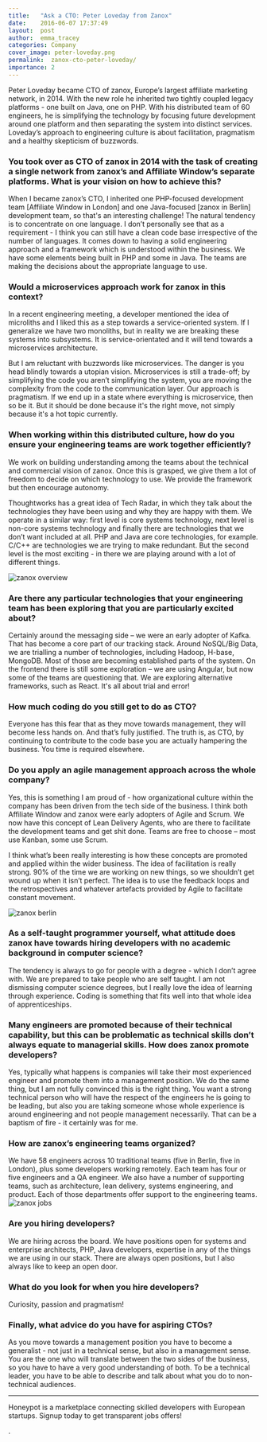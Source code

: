 ```yaml
---
title:   "Ask a CTO: Peter Loveday from Zanox"
date:    2016-06-07 17:37:49
layout:  post
author:  emma_tracey
categories: Company
cover_image: peter-loveday.png
permalink:  zanox-cto-peter-loveday/
importance: 2
---
```


Peter Loveday became CTO of zanox, Europe’s largest affiliate marketing network, in 2014. With the new role he inherited two tightly coupled legacy platforms - one built on Java, one on PHP. With his distributed team of 60 engineers, he is simplifying the technology by focusing future development around one platform and then separating the system into distinct services. Loveday’s approach to engineering culture is about facilitation, pragmatism and a healthy skepticism of buzzwords.

### You took over as CTO of zanox in 2014 with the task of creating a single network from zanox’s and Affiliate Window’s separate platforms. What is your vision on how to achieve this?

When I became zanox’s CTO, I inherited one PHP-focused development team [Affiliate Window in London] and one Java-focused [zanox in Berlin] development team, so that's an interesting challenge! The natural tendency is to concentrate on one language. I don’t personally see that as a requirement - I think you can still have a clean code base irrespective of the number of languages. It comes down to having a solid engineering approach and a framework which is understood within the business. We have some elements being built in PHP and some in Java. The teams are making the decisions about the appropriate language to use.

### Would a microservices approach work for zanox in this context?

In a recent engineering meeting, a developer mentioned the idea of microliths and I liked this as a step towards a service-oriented system. If I generalize we have two monoliths, but in reality we are breaking these systems into subsystems. It is service-orientated and it will tend towards a microservices architecture. 
 
But I am reluctant with buzzwords like microservices. The danger is you head blindly towards a utopian vision. Microservices is still a trade-off; by simplifying the code you aren’t simplifying the system, you are moving the complexity from the code to the communication layer. Our approach is pragmatism. If we end up in a state where everything is microservice, then so be it. But it should be done because it's the right move, not simply because it's a hot topic currently.  
 
### When working within this distributed culture, how do you ensure your engineering teams are work together efficiently?  
 
We work on building understanding among the teams about the technical and commercial vision of zanox. Once this is grasped, we give them a lot of freedom to decide on which technology to use. We provide the framework but then encourage autonomy. 
 
Thoughtworks has a great idea of Tech Radar, in which they talk about the technologies they have been using and why they are happy with them. We operate in a similar way: first level is core systems technology, next level is non-core systems technology and finally there are technologies that we don’t want included at all. PHP and Java are core technologies, for example. C/C++ are technologies we are trying to make redundant. But the second level is the most exciting - in there we are playing around with a lot of different things.   
 
![zanox overview](/assets/images/zanox-office.png)


### Are there any particular technologies that your engineering team has been exploring that you are particularly excited about? 
 
Certainly around the messaging side – we were an early adopter of Kafka. That has become a core part of our tracking stack. Around NoSQL/Big Data, we are trialling a number of technologies, including Hadoop, H-base, MongoDB. Most of those are becoming established parts of the system. On the frontend there is still some exploration – we are using Angular, but now some of the teams are questioning that. We are exploring alternative frameworks, such as React. It's all about trial and error! 
 
### How much coding do you still get to do as CTO? 
 
Everyone has this fear that as they move towards management, they will become less hands on. And that’s fully justified. The truth is, as CTO, by continuing to contribute to the code base you are actually hampering the business. You time is required elsewhere.  
 
### Do you apply an agile management approach across the whole company? 
 
Yes, this is something I am proud of - how organizational culture within the company has been driven from the tech side of the business. I think both Affiliate Window and zanox were early adopters of Agile and Scrum. We now have this concept of Lean Delivery Agents, who are there to facilitate the development teams and get shit done. Teams are free to choose – most use Kanban, some use Scrum.  
 
I think what’s been really interesting is how these concepts are promoted and applied within the wider business. The idea of facilitation is really strong. 90% of the time we are working on new things, so we shouldn’t get wound up when it isn’t perfect. The idea is to use the feedback loops and the retrospectives and whatever artefacts provided by Agile to facilitate constant movement.

![zanox berlin](/assets/images/zanox-office-berlin.png)  
 
### As a self-taught programmer yourself, what attitude does zanox have towards hiring developers with no academic background in computer science?  
 
The tendency is always to go for people with a degree - which I don’t agree with. We are prepared to take people who are self taught. I am not dismissing computer science degrees, but I really love the idea of learning through experience. Coding is something that fits well into that whole idea of apprenticeships. 
 
### Many engineers are promoted because of their technical capability, but this can be problematic as technical skills don’t always equate to managerial skills. How does zanox promote developers?  
 
Yes, typically what happens is companies will take their most experienced engineer and promote them into a management position. We do the same thing, but I am not fully convinced this is the right thing. You want a strong technical person who will have the respect of the engineers he is going to be leading, but also you are taking someone whose whole experience is around engineering and not people management necessarily. That can be a baptism of fire - it certainly was for me. 
 
 
### How are zanox’s engineering teams organized?  
 
We have 58 engineers across 10 traditional teams (five in Berlin, five in London), plus some developers working remotely. Each team has four or five engineers and a QA engineer. We also have a number of supporting teams, such as architecture, lean delivery, systems engineering, and product. Each of those departments offer support to the engineering teams.  
![zanox jobs](/assets/images/zanox-office_berlin.png) 
 
### Are you hiring developers? 
 
We are hiring across the board. We have positions open for systems and enterprise architects, PHP, Java developers, expertise in any of the things we are using in our stack. There are always open positions, but I also always like to keep an open door. 

 
### What do you look for when you hire developers? 
 
Curiosity, passion and pragmatism!  
 
 
### Finally, what advice do you have for aspiring CTOs? 
 
As you move towards a management position you have to become a generalist - not just in a technical sense, but also in a management sense. You are the one who will translate between the two sides of the business, so you have to have a very good understanding of both. To be a technical leader, you have to be able to describe and talk about what you do to non-technical audiences.  
 
 
 
 * * *

 Honeypot is a marketplace connecting skilled developers with European startups. Signup today to get transparent jobs offers!
 
 
. 
 
 
 


